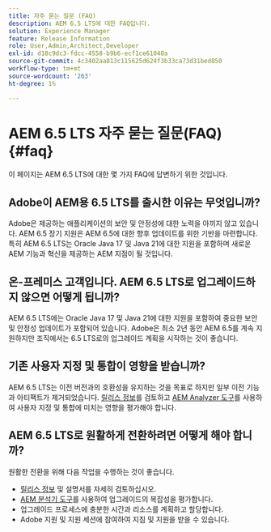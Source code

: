```yaml
---
title: 자주 묻는 질문 (FAQ)
description: AEM 6.5 LTS에 대한 FAQ입니다.
solution: Experience Manager
feature: Release Information
role: User,Admin,Architect,Developer
exl-id: d18c9dc3-fdcc-4558-b9b6-ecf1ce61048a
source-git-commit: 4c3402aa813c115625d624f3b33ca73d31bed850
workflow-type: tm+mt
source-wordcount: '263'
ht-degree: 1%

---
```


# AEM 6.5 LTS 자주 묻는 질문(FAQ) {#faq}

이 페이지는 AEM 6.5 LTS에 대한 몇 가지 FAQ에 답변하기 위한 것입니다.

## Adobe이 AEM용 6.5 LTS를 출시한 이유는 무엇입니까?

Adobe은 제공하는 애플리케이션의 보안 및 안정성에 대한 노력을 아끼지 않고 있습니다. AEM 6.5 장기 지원은 AEM 6.5에 대한 향후 업데이트를 위한 기반을 마련합니다. 특히 AEM 6.5 LTS는 Oracle Java 17 및 Java 21에 대한 지원을 포함하며 새로운 AEM 기능과 혁신을 제공하는 AEM 지점이 될 것입니다.

## 온-프레미스 고객입니다. AEM 6.5 LTS로 업그레이드하지 않으면 어떻게 됩니까?

AEM 6.5 LTS에는 Oracle Java 17 및 Java 21에 대한 지원을 포함하여 중요한 보안 및 안정성 업데이트가 포함되어 있습니다. Adobe은 최소 2년 동안 AEM 6.5를 계속 지원하지만 조직에서는 6.5 LTS로의 업그레이드 계획을 시작하는 것이 좋습니다.

## 기존 사용자 지정 및 통합이 영향을 받습니까?

AEM 6.5 LTS는 이전 버전과의 호환성을 유지하는 것을 목표로 하지만 일부 이전 기능과 아티팩트가 제거되었습니다.
[릴리스 정보](/help/release-notes/release-notes.md#deprecated-and-removed-features)를 검토하고 [AEM Analyzer 도구](/help/sites-deploying/aem-analyzer.md)를 사용하여 사용자 지정 및 통합에 미치는 영향을 평가해야 합니다.

## AEM 6.5 LTS로 원활하게 전환하려면 어떻게 해야 합니까?

원활한 전환을 위해 다음 작업을 수행하는 것이 좋습니다.

* [릴리스 정보](/help/release-notes/release-notes.md) 및 설명서를 자세히 검토하십시오.
* [AEM 분석기 도구](/help/sites-deploying/aem-analyzer.md)를 사용하여 업그레이드의 복잡성을 평가합니다.
* 업그레이드 프로세스에 충분한 시간과 리소스를 계획하고 할당합니다.
* Adobe 지원 및 지원 세션에 참여하여 지침 및 지원을 받을 수 있습니다.
